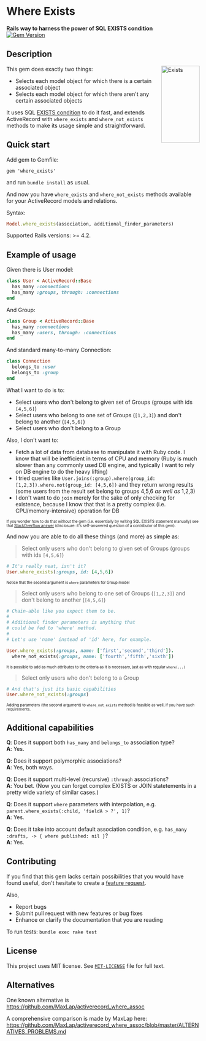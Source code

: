 # Where Exists
**Rails way to harness the power of SQL EXISTS condition**<br>
[![Gem Version](https://badge.fury.io/rb/where_exists.svg)](http://badge.fury.io/rb/where_exists)

## Description

<img src="http://i.imgur.com/psLfPoW.gif" alt="Exists" align="right" width="100" height="200">

This gem does exactly two things:

* Selects each model object for which there is a certain associated object
* Selects each model object for which there aren't any certain associated objects

It uses SQL [EXISTS condition](http://www.techonthenet.com/sql/exists.php) to do it fast, and extends ActiveRecord with `where_exists` and `where_not_exists` methods to make its usage simple and straightforward.

## Quick start

Add gem to Gemfile:

    gem 'where_exists'

and run `bundle install` as usual.

And now you have `where_exists` and `where_not_exists` methods available for your ActiveRecord models and relations.

Syntax:

```ruby
Model.where_exists(association, additional_finder_parameters)
```

Supported Rails versions: >= 4.2.

## Example of usage

Given there is User model:

```ruby
class User < ActiveRecord::Base
  has_many :connections
  has_many :groups, through: :connections
end
```

And Group:

```ruby
class Group < ActiveRecord::Base
  has_many :connections
  has_many :users, through: :connections
end
```

And standard many-to-many Connection:

```ruby
class Connection
  belongs_to :user
  belongs_to :group
end
```

What I want to do is to:

* Select users who don't belong to given set of Groups (groups with ids `[4,5,6]`)
* Select users who belong to one set of Groups (`[1,2,3]`) and don't belong to another (`[4,5,6]`)
* Select users who don't belong to a Group

Also, I don't want to:

* Fetch a lot of data from database to manipulate it with Ruby code. I know that will be inefficient in terms of CPU and memory (Ruby is much slower than any commonly used DB engine, and typically I want to rely on DB engine to do the heavy lifting)
* I tried queries like `User.joins(:group).where(group_id: [1,2,3]).where.not(group_id: [4,5,6])` and they return wrong results (some users from the result set belong to groups 4,5,6 *as well as* 1,2,3)
* I don't want to do `join` merely for the sake of only checking for existence, because I know that that is a pretty complex (i.e. CPU/memory-intensive) operation for DB

<sub><sup>If you wonder how to do that without the gem (i.e. essentially by writing SQL EXISTS statement manually) see that [StackOverflow answer](http://stackoverflow.com/a/32016347/5029266) (disclosure: it's self-answered question of a contributor of this gem).</sup></sub>

And now you are able to do all these things (and more) as simple as:

> Select only users who don't belong to given set of Groups (groups with ids `[4,5,6]`)

```ruby
# It's really neat, isn't it?
User.where_exists(:groups, id: [4,5,6])
```

<sub><sup>Notice that the second argument is `where` parameters for Group model</sup></sub>

> Select only users who belong to one set of Groups (`[1,2,3]`) and don't belong to another (`[4,5,6]`)

```ruby
# Chain-able like you expect them to be.
#
# Additional finder parameters is anything that
# could be fed to 'where' method.
#
# Let's use 'name' instead of 'id' here, for example.

User.where_exists(:groups, name: ['first','second','third']).
  where_not_exists(:groups, name: ['fourth','fifth','sixth'])
```

<sub><sup>It is possible to add as much attributes to the criteria as it is necessary, just as with regular `where(...)`</sub></sup>

> Select only users who don't belong to a Group

```ruby
# And that's just its basic capabilities
User.where_not_exists(:groups)
```

<sub><sup>Adding parameters (the second argument) to `where_not_exists` method is feasible as well, if you have such requirements.</sup></sub>

## Additional capabilities

**Q**: Does it support both `has_many` and `belongs_to` association type?<br>
**A**: Yes.


**Q**: Does it support polymorphic associations?<br>
**A**: Yes, both ways.


**Q**: Does it support multi-level (recursive) `:through` associations?<br>
**A**: You bet. (Now you can forget complex EXISTS or JOIN statetements in a pretty wide variety of similar cases.)


**Q**: Does it support `where` parameters with interpolation, e.g. `parent.where_exists(:child, 'fieldA > ?', 1)`?<br>
**A**: Yes.


**Q**: Does it take into account default association condition, e.g. `has_many :drafts, -> { where published: nil }`?<br>
**A**: Yes.

## Contributing

If you find that this gem lacks certain possibilities that you would have found useful, don't hesitate to create a [feature request](https://github.com/EugZol/where_exists/issues).

Also,

* Report bugs
* Submit pull request with new features or bug fixes
* Enhance or clarify the documentation that you are reading

To run tests: `bundle exec rake test`

## License

This project uses MIT license. See [`MIT-LICENSE`](https://github.com/EugZol/where_exists/blob/master/MIT-LICENSE) file for full text.

## Alternatives

One known alternative is https://github.com/MaxLap/activerecord_where_assoc

A comprehensive comparison is made by MaxLap here: https://github.com/MaxLap/activerecord_where_assoc/blob/master/ALTERNATIVES_PROBLEMS.md
